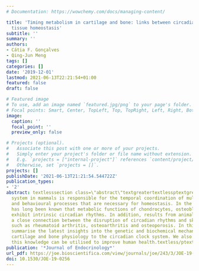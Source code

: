 ```yaml
---
# Documentation: https://wowchemy.com/docs/managing-content/

title: 'Timing metabolism in cartilage and bone: links between circadian clocks and
  tissue homeostasis'
subtitle: ''
summary: ''
authors:
- Cátia F. Gonçalves
- Qing-Jun Meng
tags: []
categories: []
date: '2019-12-01'
lastmod: 2021-06-13T22:21:54+01:00
featured: false
draft: false

# Featured image
# To use, add an image named `featured.jpg/png` to your page's folder.
# Focal points: Smart, Center, TopLeft, Top, TopRight, Left, Right, BottomLeft, Bottom, BottomRight.
image:
  caption: ''
  focal_point: ''
  preview_only: false

# Projects (optional).
#   Associate this post with one or more of your projects.
#   Simply enter your project's folder or file name without extension.
#   E.g. `projects = ["internal-project"]` references `content/project/deep-learning/index.md`.
#   Otherwise, set `projects = []`.
projects: []
publishDate: '2021-06-13T21:21:54.544722Z'
publication_types:
- '2'
abstract: textlesssection class=\"abstract\"textgreatertextlessptextgreaterThe circadian
  system in mammals is responsible for the temporal coordination of multiple physiological
  and behavioural processes that are necessary for homeostasis. In the skeleton, it
  has long been known that metabolic functions of chondrocytes, osteoblasts and osteoclasts
  exhibit intrinsic circadian rhythms. In addition, results from animal models reveal
  a close connection between the disruption of circadian rhythms and skeletal disorders
  such as rheumatoid arthritis, osteoarthritis and osteoporosis. In this review, we
  summarise the latest insights into the genetic and biochemical mechanisms linking
  cartilage and bone physiology to the circadian clock system. We also discuss how
  this knowledge can be utilised to improve human health.textless/ptextgreatertextless/sectiontextgreater
publication: '*Journal of Endocrinology*'
url_pdf: https://joe.bioscientifica.com/view/journals/joe/243/3/JOE-19-0256.xml
doi: 10.1530/JOE-19-0256
---
```

